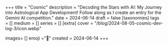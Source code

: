+++
title = "Cosmic"
description = "Decoding the Stars with AI: My Journey into Astrological App Development! Follow along as I create an entry for the Gemini AI competition."
date = 2024-06-14
draft =  false
[taxonomies]
tags = []
medium = []
series = []
[extra]
cover = "/blog/2024-08-05-cosmic-dev-log-3/icon.webp"

images= []
emoji ="🌠"
created = 2024-06-14
+++

